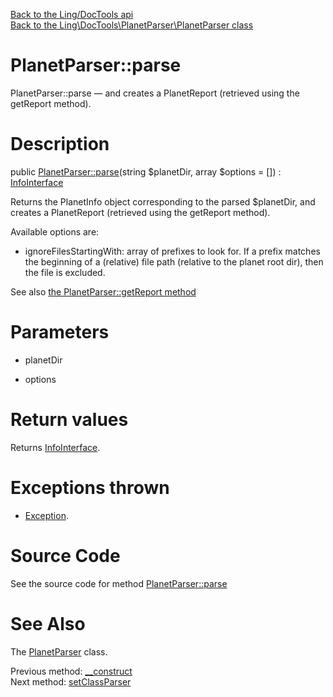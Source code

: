 [Back to the Ling/DocTools api](https://github.com/lingtalfi/DocTools/blob/master/doc/api/Ling/DocTools.md)<br>
[Back to the Ling\DocTools\PlanetParser\PlanetParser class](https://github.com/lingtalfi/DocTools/blob/master/doc/api/Ling/DocTools/PlanetParser/PlanetParser.md)


PlanetParser::parse
================



PlanetParser::parse — and creates a PlanetReport (retrieved using the getReport method).




Description
================


public [PlanetParser::parse](https://github.com/lingtalfi/DocTools/blob/master/doc/api/Ling/DocTools/PlanetParser/PlanetParser/parse.md)(string $planetDir, array $options = []) : [InfoInterface](https://github.com/lingtalfi/DocTools/blob/master/doc/api/Ling/DocTools/Info/InfoInterface.md)




Returns the PlanetInfo object corresponding to the parsed $planetDir,
and creates a PlanetReport (retrieved using the getReport method).

Available options are:
- ignoreFilesStartingWith: array of prefixes to look for. If a prefix matches the beginning of a (relative) file path (relative to the planet root dir),
         then the file is excluded.

See also [the PlanetParser::getReport method](https://github.com/lingtalfi/DocTools/blob/master/doc/api/Ling/DocTools/PlanetParser/PlanetParser/getReport.md)


Parameters
================


- planetDir

    

- options

    


Return values
================

Returns [InfoInterface](https://github.com/lingtalfi/DocTools/blob/master/doc/api/Ling/DocTools/Info/InfoInterface.md).


Exceptions thrown
================

- [Exception](http://php.net/manual/en/class.exception.php).&nbsp;







Source Code
===========
See the source code for method [PlanetParser::parse](https://github.com/lingtalfi/DocTools/blob/master/PlanetParser/PlanetParser.php#L101-L152)


See Also
================

The [PlanetParser](https://github.com/lingtalfi/DocTools/blob/master/doc/api/Ling/DocTools/PlanetParser/PlanetParser.md) class.

Previous method: [__construct](https://github.com/lingtalfi/DocTools/blob/master/doc/api/Ling/DocTools/PlanetParser/PlanetParser/__construct.md)<br>Next method: [setClassParser](https://github.com/lingtalfi/DocTools/blob/master/doc/api/Ling/DocTools/PlanetParser/PlanetParser/setClassParser.md)<br>

